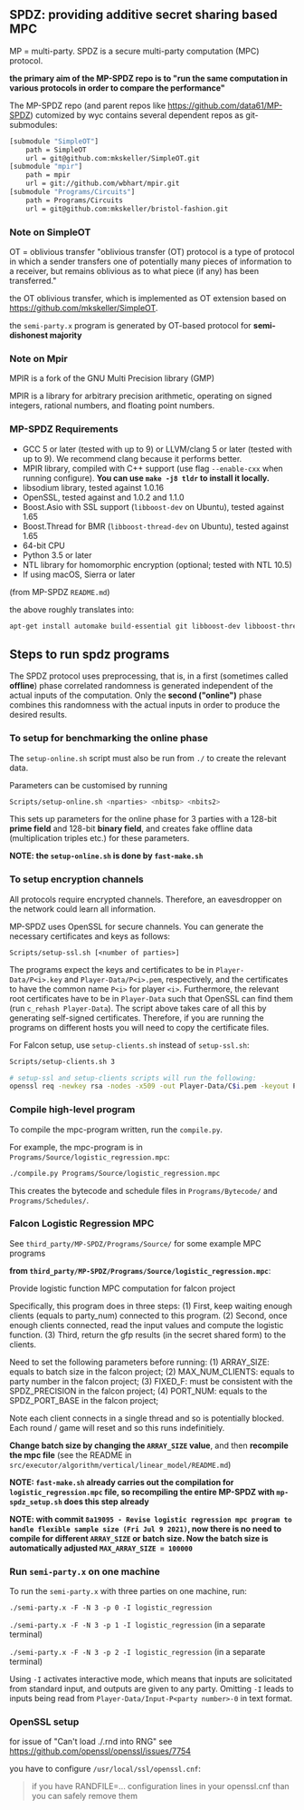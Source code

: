 ## SPDZ: providing additive secret sharing based MPC

MP = multi-party. SPDZ is a secure multi-party computation (MPC) protocol.

**the primary aim of the MP-SPDZ repo is to "run the same computation in various protocols in order to compare the performance"**

The MP-SPDZ repo (and parent repos like https://github.com/data61/MP-SPDZ) cutomized by wyc contains several dependent repos as git-submodules:
```bash
[submodule "SimpleOT"]
	path = SimpleOT
	url = git@github.com:mkskeller/SimpleOT.git
[submodule "mpir"]
	path = mpir
	url = git://github.com/wbhart/mpir.git
[submodule "Programs/Circuits"]
	path = Programs/Circuits
	url = git@github.com:mkskeller/bristol-fashion.git
```

### Note on SimpleOT

OT = oblivious transfer "oblivious transfer (OT) protocol is a type of protocol in which a sender transfers one of potentially many pieces of information to a receiver, but remains oblivious as to what piece (if any) has been transferred."

the OT  oblivious transfer, which is implemented as OT extension based on https://github.com/mkskeller/SimpleOT.

the `semi-party.x` program is generated by OT-based protocol for **semi-dishonest majority**


### Note on Mpir

MPIR is a fork of the GNU Multi Precision library (GMP)

MPIR is a library for arbitrary precision arithmetic, operating on signed
integers, rational numbers, and floating point numbers.


### MP-SPDZ Requirements
 - GCC 5 or later (tested with up to 9) or LLVM/clang 5 or later (tested with up to 9). We recommend clang because it performs better.
 - MPIR library, compiled with C++ support (use flag `--enable-cxx` when running configure). **You can use `make -j8 tldr` to install it locally.**
 - libsodium library, tested against 1.0.16
 - OpenSSL, tested against and 1.0.2 and 1.1.0
 - Boost.Asio with SSL support (`libboost-dev` on Ubuntu), tested against 1.65
 - Boost.Thread for BMR (`libboost-thread-dev` on Ubuntu), tested against 1.65
 - 64-bit CPU
 - Python 3.5 or later
 - NTL library for homomorphic encryption (optional; tested with NTL 10.5)
 - If using macOS, Sierra or later

(from MP-SPDZ `README.md`)

the above roughly translates into:
```bash
apt-get install automake build-essential git libboost-dev libboost-thread-dev libsodium-dev libssl-dev libtool m4 python3 texinfo yasm
```


## Steps to run spdz programs

The SPDZ protocol uses preprocessing, that is, in a first (sometimes called **offline**) phase correlated randomness is generated independent of the actual inputs of the computation. Only the **second ("online")** phase combines this randomness with the actual inputs in order to produce the desired results.


### To setup for benchmarking the online phase

The `setup-online.sh` script must also be run from `./` to create the relevant data.

Parameters can be customised by running

```bash
Scripts/setup-online.sh <nparties> <nbitsp> <nbits2>
```

This sets up parameters for the online phase for 3 parties with a 128-bit **prime field** and 128-bit **binary field**, and creates fake offline data (multiplication triples etc.) for these parameters.

**NOTE: the `setup-online.sh` is done by `fast-make.sh`**


### To setup encryption channels

All protocols require encrypted channels. Therefore, an eavesdropper on the network could learn all information.

MP-SPDZ uses OpenSSL for secure channels. You can generate the necessary certificates and keys as follows:

`Scripts/setup-ssl.sh [<number of parties>]`

The programs expect the keys and certificates to be in
`Player-Data/P<i>.key` and `Player-Data/P<i>.pem`, respectively, and
the certificates to have the common name `P<i>` for player
`<i>`. Furthermore, the relevant root certificates have to be in
`Player-Data` such that OpenSSL can find them (run `c_rehash
Player-Data`). The script above takes care of all this by generating
self-signed certificates. Therefore, if you are running the programs
on different hosts you will need to copy the certificate files.

For Falcon setup, use `setup-clients.sh` instead of `setup-ssl.sh`:

```bash
Scripts/setup-clients.sh 3

# setup-ssl and setup-clients scripts will run the following:
openssl req -newkey rsa -nodes -x509 -out Player-Data/C$i.pem -keyout Player-Data/C$i.key -subj "/CN=C$i"
```


### Compile high-level program

To compile the mpc-program written, run the `compile.py`.

For example, the mpc-program is in `Programs/Source/logistic_regression.mpc`:

```bash
./compile.py Programs/Source/logistic_regression.mpc
```

This creates the bytecode and schedule files in `Programs/Bytecode/` and `Programs/Schedules/`.


### Falcon Logistic Regression MPC

See `third_party/MP-SPDZ/Programs/Source/` for some example MPC programs

**from `third_party/MP-SPDZ/Programs/Source/logistic_regression.mpc`**:

Provide logistic function MPC computation for falcon project

Specifically, this program does in three steps:
(1) First, keep waiting enough clients (equals to party_num) connected to this program.
(2) Second, once enough clients connected, read the input values and compute the logistic function.
(3) Third, return the gfp results (in the secret shared form) to the clients.

Need to set the following parameters before running:
(1) ARRAY_SIZE: equals to batch size in the falcon project;
(2) MAX_NUM_CLIENTS: equals to party number in the falcon project;
(3) FIXED_F: must be consistent with the SPDZ_PRECISION in the falcon project;
(4) PORT_NUM: equals to the SPDZ_PORT_BASE in the falcon project;

Note each client connects in a single thread and so is potentially blocked.
Each round / game will reset and so this runs indefinitiely.

**Change batch size by changing the `ARRAY_SIZE` value**, and then **recompile the mpc file** (see the README in `src/executor/algorithm/vertical/linear_model/README.md`)

**NOTE: `fast-make.sh` already carries out the compilation for `logistic_regression.mpc` file, so recompiling the entire MP-SPDZ with `mp-spdz_setup.sh` does this step already**

**NOTE: with commit `8a19095 - Revise logistic regression mpc program to handle flexible sample size (Fri Jul 9 2021)`, now there is no need to compile for different `ARRAY_SIZE` or batch size. Now the batch size is automatically adjusted `MAX_ARRAY_SIZE = 100000`**

### Run `semi-party.x` on one machine

To run the `semi-party.x` with three parties on one machine, run:

`./semi-party.x -F -N 3 -p 0 -I logistic_regression`

`./semi-party.x -F -N 3 -p 1 -I logistic_regression` (in a separate terminal)

`./semi-party.x -F -N 3 -p 2 -I logistic_regression` (in a separate terminal)

Using `-I` activates interactive mode, which means that inputs are
solicitated from standard input, and outputs are given to any
party. Omitting `-I` leads to inputs being read from
`Player-Data/Input-P<party number>-0` in text format.


### OpenSSL setup

for issue of "Can't load ./.rnd into RNG" see https://github.com/openssl/openssl/issues/7754

you have to configure `/usr/local/ssl/openssl.cnf`:
> if you have RANDFILE=... configuration lines in your openssl.cnf than you can safely remove them

